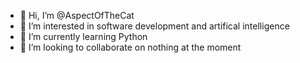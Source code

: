 - 👋 Hi, I’m @AspectOfTheCat
- 👀 I’m interested in software development and artifical intelligence 
- 🌱 I’m currently learning Python 
- 💞️ I’m looking to collaborate on nothing at the moment

<!---
AspectOfTheCat/AspectOfTheCat is a ✨ special ✨ repository because its `README.md` (this file) appears on your GitHub profile.
You can click the Preview link to take a look at your changes.
--->

